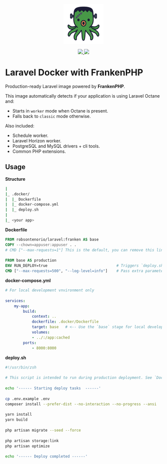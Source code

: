 <p align="center">
  <img src="https://raw.githubusercontent.com/robsontenorio/laravel-docker/refs/heads/franken/octopus.png" height="128">
</p> 
<p align="center">    
  <a href="https://hub.docker.com/r/robsontenorio/laravel">
    <img src="https://img.shields.io/docker/pulls/robsontenorio/laravel?color=orange&style=for-the-badge" />
    <img src="https://img.shields.io/docker/image-size/robsontenorio/laravel?sort=date&style=for-the-badge" />
  </a>
</p>

# Laravel Docker with FrankenPHP

Production-ready Laravel image powered by **FrankenPHP**.

This image automatically detects if your application is using Laravel Octane and:
- Starts in `worker` mode when Octane is present.
- Falls back to `classic` mode otherwise.

Also included:
- Schedule worker.
- Laravel Horizon worker.
- PostgreSQL and MySQL drivers + cli tools.
- Common PHP extensions.

## Usage

**Structure**
```bash
|
|_ .docker/
|  |_ Dockerfile
|  |_ docker-compose.yml
|  |_ deploy.sh
|
|_ <your app>
```

**Dockerfile**

```Dockerfile
FROM robsontenorio/laravel:franken AS base
COPY --chown=appuser:appuser . .
# CMD ["--max-requests=1"] This is the default, you can remove this line.

FROM base AS production
ENV RUN_DEPLOY=true                               # Triggers `deploy.sh` execution.
CMD ["--max-requests=500", "--log-level=info"]    # Pass extra parameters for Octane.
```

**docker-compose.yml** 
```yaml
# For local development vnvironment only

services:
    my-app:
        build:
            context: ..
            dockerfile: .docker/Dockerfile
            target: base   # <-- Use the `base` stage for local development
            volumes:
            - ../:/app:cached
        ports:
            - 8000:8000
```

**deploy.sh**
```bash
#!/usr/bin/zsh

# This script is intended to run during production deployment. See `Dockerfile`

echo '------ Starting deploy tasks  ------'

cp .env.example .env
composer install --prefer-dist --no-interaction --no-progress --ansi

yarn install
yarn build

php artisan migrate --seed --force

php artisan storage:link
php artisan optimize

echo '------ Deploy completed ------'
```

